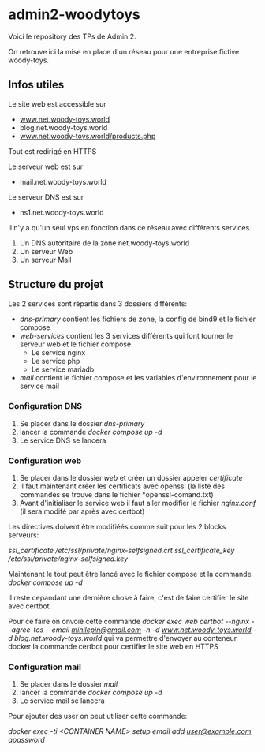 # admin2-woodytoys

Voici le repository des TPs de Admin 2.

On retrouve ici la mise en place d'un réseau pour une entreprise fictive woody-toys.

## Infos utiles

Le site web est accessible sur 
- www.net.woody-toys.world
- blog.net.woody-toys.world
- www.net.woody-toys.world/products.php

Tout est redirigé en HTTPS

Le serveur web est sur
- mail.net.woody-toys.world

Le serveur DNS est sur 
- ns1.net.woody-toys.world

Il n'y a qu'un seul vps en fonction dans ce réseau avec différents services.

1. Un DNS autoritaire de la zone net.woody-toys.world
2. Un serveur Web
3. Un serveur Mail

## Structure du projet

Les 2 services sont répartis dans 3 dossiers différents:
- *dns-primary* contient les fichiers de zone, la config de bind9 et le fichier compose
- *web-services* contient les 3 services différents qui font tourner le serveur web et le fichier compose
  - Le service nginx
  - Le service php
  - Le service mariadb
- *mail* contient le fichier compose et les variables d'environnement pour le service mail

### Configuration DNS

1. Se placer dans le dossier *dns-primary*
2. lancer la commande *docker compose up -d*
3. Le service DNS se lancera

### Configuration web

1. Se placer dans le dossier *web* et créer un dossier appeler *certificate*
2. Il faut maintenant créer les certificats avec openssl (la liste des commandes se trouve dans le fichier *openssl-comand.txt)
3. Avant d'initialiser le service web il faut aller modifier le fichier *nginx.conf* (il sera modifé par après avec certbot)

Les directives doivent être modifiéés comme suit pour les 2 blocks serveurs:

*ssl_certificate /etc/ssl/private/nginx-selfsigned.crt*
*ssl_certificate_key /etc/ssl/private/nginx-selfsigned.key*

Maintenant le tout peut être lancé avec le fichier compose et la commande *docker compose up -d*

Il reste cepandant une dernière chose à faire, c'est de faire certifier le site avec certbot.

Pour ce faire on onvoie cette commande *docker exec web certbot --nginx --agree-tos --email minilepin@gmail.com -n -d www.net.woody-toys.world -d blog.net.woody-toys.world* qui va permettre d'envoyer au conteneur docker la commande certbot pour certifier le site web en HTTPS

### Configuration mail

1. Se placer dans le dossier *mail*
2. lancer la commande *docker compose up -d*
3. Le service mail se lancera

Pour ajouter des user on peut utiliser cette commande:

*docker exec -ti \<CONTAINER NAME\> setup email add user@example.com apassword*



